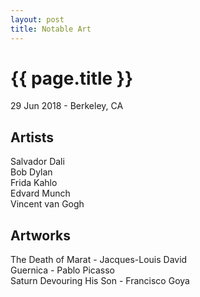 ```yaml
---
layout: post
title: Notable Art
---
```


{{ page.title }}
================

<p class="meta">29 Jun 2018 - Berkeley, CA</p>

## Artists
Salvador Dali  
Bob Dylan  
Frida Kahlo  
Edvard Munch  
Vincent van Gogh

## Artworks
The Death of Marat - Jacques-Louis David  
Guernica - Pablo Picasso  
Saturn Devouring His Son - Francisco Goya
